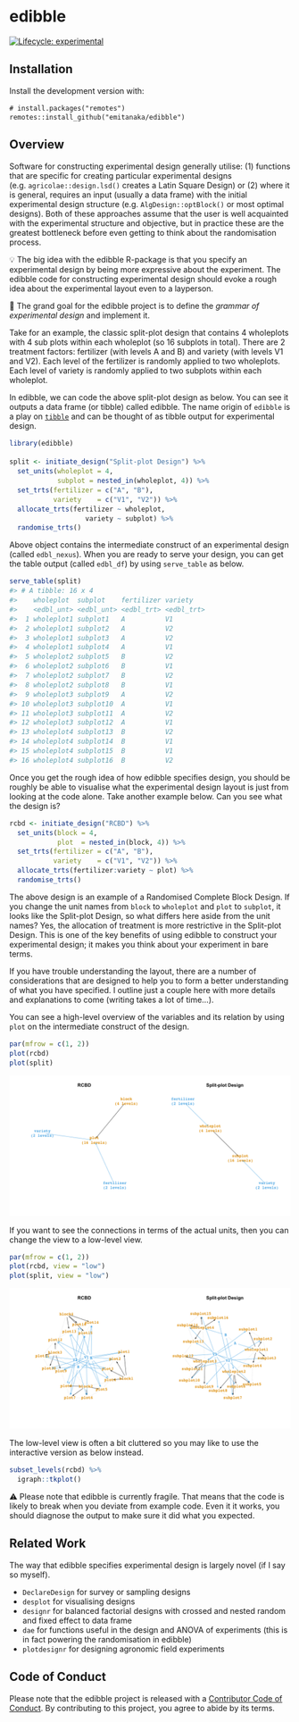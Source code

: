 
<!-- README.md is generated from README.Rmd. Please edit that file -->

# edibble

<!-- badges: start -->

[![Lifecycle:
experimental](https://img.shields.io/badge/lifecycle-experimental-orange.svg)](https://www.tidyverse.org/lifecycle/#experimental)
<!-- badges: end -->

## Installation

Install the development version with:

    # install.packages("remotes")
    remotes::install_github("emitanaka/edibble")

## Overview

Software for constructing experimental design generally utilise: (1)
functions that are specific for creating particular experimental designs
(e.g. `agricolae::design.lsd()` creates a Latin Square Design) or (2)
where it is general, requires an input (usually a data frame) with the
initial experimental design structure (e.g. `AlgDesign::optBlock()` or
most optimal designs). Both of these approaches assume that the user is
well acquainted with the experimental structure and objective, but in
practice these are the greatest bottleneck before even getting to think
about the randomisation process.

💡 The big idea with the edibble R-package is that you specify an
experimental design by being more expressive about the experiment. The
edibble code for constructing experimental design should evoke a rough
idea about the experimental layout even to a layperson.

🎯 The grand goal for the edibble project is to define the *grammar of
experimental design* and implement it.

Take for an example, the classic split-plot design that contains 4
wholeplots with 4 sub plots within each wholeplot (so 16 subplots in
total). There are 2 treatment factors: fertilizer (with levels A and B)
and variety (with levels V1 and V2). Each level of the fertilizer is
randomly applied to two wholeplots. Each level of variety is randomly
applied to two subplots within each wholeplot.

In edibble, we can code the above split-plot design as below. You can
see it outputs a data frame (or tibble) called edibble. The name origin
of `edibble` is a play on [`tibble`](https://tibble.tidyverse.org/) and
can be thought of as tibble output for experimental design.

``` r
library(edibble)

split <- initiate_design("Split-plot Design") %>% 
  set_units(wholeplot = 4,
            subplot = nested_in(wholeplot, 4)) %>% 
  set_trts(fertilizer = c("A", "B"),
           variety    = c("V1", "V2")) %>% 
  allocate_trts(fertilizer ~ wholeplot, 
                   variety ~ subplot) %>% 
  randomise_trts()
```

Above object contains the intermediate construct of an experimental
design (called `edbl_nexus`). When you are ready to serve your design,
you can get the table output (called `edbl_df`) by using `serve_table`
as below.

``` r
serve_table(split)
#> # A tibble: 16 x 4
#>    wholeplot  subplot    fertilizer variety   
#>    <edbl_unt> <edbl_unt> <edbl_trt> <edbl_trt>
#>  1 wholeplot1 subplot1   A          V1        
#>  2 wholeplot1 subplot2   A          V2        
#>  3 wholeplot1 subplot3   A          V2        
#>  4 wholeplot1 subplot4   A          V1        
#>  5 wholeplot2 subplot5   B          V2        
#>  6 wholeplot2 subplot6   B          V1        
#>  7 wholeplot2 subplot7   B          V2        
#>  8 wholeplot2 subplot8   B          V1        
#>  9 wholeplot3 subplot9   A          V2        
#> 10 wholeplot3 subplot10  A          V1        
#> 11 wholeplot3 subplot11  A          V2        
#> 12 wholeplot3 subplot12  A          V1        
#> 13 wholeplot4 subplot13  B          V2        
#> 14 wholeplot4 subplot14  B          V1        
#> 15 wholeplot4 subplot15  B          V1        
#> 16 wholeplot4 subplot16  B          V2
```

Once you get the rough idea of how edibble specifies design, you should
be roughly be able to visualise what the experimental design layout is
just from looking at the code alone. Take another example below. Can you
see what the design is?

``` r
rcbd <- initiate_design("RCBD") %>% 
  set_units(block = 4,
            plot  = nested_in(block, 4)) %>% 
  set_trts(fertilizer = c("A", "B"),
           variety    = c("V1", "V2")) %>% 
  allocate_trts(fertilizer:variety ~ plot) %>% 
  randomise_trts()
```

The above design is an example of a Randomised Complete Block Design. If
you change the unit names from `block` to `wholeplot` and `plot` to
`subplot`, it looks like the Split-plot Design, so what differs here
aside from the unit names? Yes, the allocation of treatment is more
restrictive in the Split-plot Design. This is one of the key benefits of
using edibble to construct your experimental design; it makes you think
about your experiment in bare terms.

If you have trouble understanding the layout, there are a number of
considerations that are designed to help you to form a better
understanding of what you have specified. I outline just a couple here
with more details and explanations to come (writing takes a lot of
time…).

You can see a high-level overview of the variables and its relation by
using `plot` on the intermediate construct of the design.

``` r
par(mfrow = c(1, 2))
plot(rcbd)
plot(split)
```

![](man/figures/README-high-view-1.png)<!-- -->

If you want to see the connections in terms of the actual units, then
you can change the view to a low-level view.

``` r
par(mfrow = c(1, 2))
plot(rcbd, view = "low")
plot(split, view = "low")
```

![](man/figures/README-low-view-1.png)<!-- -->

The low-level view is often a bit cluttered so you may like to use the
interactive version as below instead.

``` r
subset_levels(rcbd) %>% 
  igraph::tkplot()
```

⚠️ Please note that edibble is currently fragile. That means that the
code is likely to break when you deviate from example code. Even it it
works, you should diagnose the output to make sure it did what you
expected.

## Related Work

The way that edibble specifies experimental design is largely novel (if
I say so myself).

  - `DeclareDesign` for survey or sampling designs
  - `desplot` for visualising designs
  - `designr` for balanced factorial designs with crossed and nested
    random and fixed effect to data frame
  - `dae` for functions useful in the design and ANOVA of experiments
    (this is in fact powering the randomisation in edibble)
  - `plotdesignr` for designing agronomic field experiments

## Code of Conduct

Please note that the edibble project is released with a [Contributor
Code of
Conduct](https://contributor-covenant.org/version/2/0/CODE_OF_CONDUCT.html).
By contributing to this project, you agree to abide by its terms.
